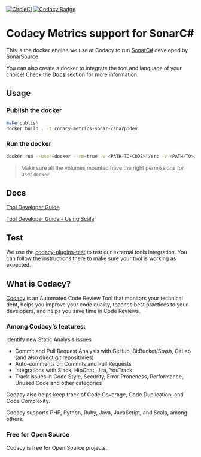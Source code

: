 [![CircleCI](https://circleci.com/gh/codacy/codacy-metrics-sonar-csharp.svg?style=svg)](https://circleci.com/gh/codacy/codacy-metrics-sonar-csharp)
[![Codacy Badge](https://api.codacy.com/project/badge/Grade/fc2d4f13d0a742089ad91de44947ca37)](https://www.codacy.com/gh/codacy/codacy-metrics-sonar-csharp?utm_source=github.com&amp;utm_medium=referral&amp;utm_content=codacy/codacy-metrics-sonar-csharp&amp;utm_campaign=Badge_Grade)

# Codacy Metrics support for SonarC#

This is the docker engine we use at Codacy to run [SonarC#](https://github.com/SonarSource/sonar-csharp) developed by SonarSource.

You can also create a docker to integrate the tool and language of your choice!
Check the **Docs** section for more information.

## Usage

### Publish the docker

```bash
make publish
docker build . -t codacy-metrics-sonar-csharp:dev
```

### Run the docker

```bash
docker run --user=docker --rm=true -v <PATH-TO-CODE>:/src -v <PATH-TO>/.codacyrc:/.codacyrc codacy/codacy-metrics-sonar-csharp:dev
```
> Make sure all the volumes mounted have the right permissions for user `docker`

## Docs

[Tool Developer Guide](https://support.codacy.com/hc/en-us/articles/207994725-Tool-Developer-Guide)

[Tool Developer Guide - Using Scala](https://support.codacy.com/hc/en-us/articles/207280379-Tool-Developer-Guide-Using-Scala)

## Test

We use the [codacy-plugins-test](https://github.com/codacy/codacy-plugins-test) to test our external tools integration.
You can follow the instructions there to make sure your tool is working as expected.

## What is Codacy?

[Codacy](https://www.codacy.com/) is an Automated Code Review Tool that monitors your technical debt, helps you improve your code quality, teaches best practices to your developers, and helps you save time in Code Reviews.

### Among Codacy’s features:

Identify new Static Analysis issues

- Commit and Pull Request Analysis with GitHub, BitBucket/Stash, GitLab (and also direct git repositories)
- Auto-comments on Commits and Pull Requests
- Integrations with Slack, HipChat, Jira, YouTrack
- Track issues in Code Style, Security, Error Proneness, Performance, Unused Code and other categories

Codacy also helps keep track of Code Coverage, Code Duplication, and Code Complexity.

Codacy supports PHP, Python, Ruby, Java, JavaScript, and Scala, among others.

### Free for Open Source

Codacy is free for Open Source projects.
